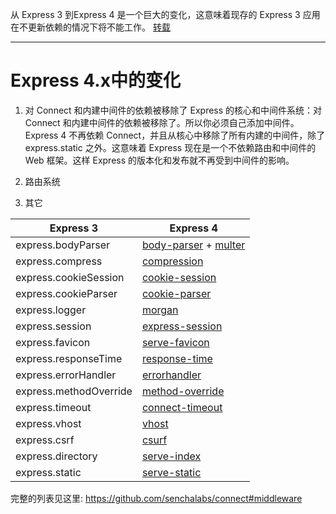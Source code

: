 从 Express 3 到Express 4 是一个巨大的变化，这意味着现存的 Express 3 应用在不更新依赖的情况下将不能工作。 [转载](http://www.cnblogs.com/haogj/p/3985438.html)

----


# Express 4.x中的变化

1. 对 Connect 和内建中间件的依赖被移除了
Express 的核心和中间件系统：对 Connect 和内建中间件的依赖被移除了。所以你必须自己添加中间件。  
Express 4 不再依赖 Connect，并且从核心中移除了所有内建的中间件，除了 express.static 之外。这意味着 Express 现在是一个不依赖路由和中间件的 Web 框架。这样 Express 的版本化和发布就不再受到中间件的影响。  

2. 路由系统
3. 其它


| Express 3               | Express 4 |
| -----  | ----- |
| express.bodyParser      | [body-parser](https://github.com/expressjs/body-parser) + [multer](https://github.com/expressjs/multer) |
| express.compress        | [compression](https://github.com/expressjs/compression) |
| express.cookieSession   | [cookie-session](https://github.com/expressjs/cookie-session) |
| express.cookieParser    | [cookie-parser](https://github.com/expressjs/cookie-parser) |
| express.logger          | [morgan](https://github.com/expressjs/morgan) |
| express.session         | [express-session](https://github.com/expressjs/session) |
| express.favicon         | [serve-favicon](https://github.com/expressjs/serve-favicon) |
| express.responseTime    | [response-time](https://github.com/expressjs/response-time) |
| express.errorHandler    | [errorhandler](https://github.com/expressjs/errorhandler) |
| express.methodOverride  | [method-override](https://github.com/expressjs/method-override) |
| express.timeout         | [connect-timeout](https://github.com/expressjs/timeout) |
| express.vhost           | [vhost](https://github.com/expressjs/vhost) |
| express.csrf            | [csurf](https://github.com/expressjs/csurf) |
| express.directory       | [serve-index](https://github.com/expressjs/serve-index) |
| express.static          | [serve-static](https://github.com/expressjs/serve-static) |

完整的列表见这里:  https://github.com/senchalabs/connect#middleware


